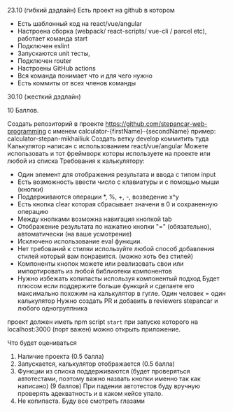 
23.10 (гибкий дэдлайн) Есть проект на github в котором

* Есть шаблонный код на react/vue/angular
* Настроена сборка (webpack/ react-scripts/ vue-cli / parcel etc), работает команда start
* Подключен eslint
* Запускаются unit тесты,
* Подключен router
* Настроены GitHub actions
* Вся команда понимает что и для чего нужно
* Есть коммиты от всех членов команды

30.10 (жесткий дэдлайн)

10 Баллов.

Создать репозиторий в проекте https://github.com/stepancar-web-programming с именем
calculator-{firstName}-{secondName}  пример: calculator-stepan-mikhailiuk
Создать ветку develop коммитить туда
Калькулятор написан с использованием react/vue/angular
Можете использовать и тот фреймворк которы используете на проекте или любой из списка
Требования к калькулятору:
* Один элемент для отображения результата и ввода c типом input
* Есть возможность ввести число с клавиатуры и с помощью мыши (кнопки)
* Поддерживаются операции *, %, +, -, возведение x^y
* Есть кнопка clear которая сбрасывает значени в 0 и сохраненную операцию
* Между кнопками возможна навигация кнопкой tab
* Отображение результата по нажатию кнопки "=" (обязательно), автоматически (на ваше усмотрение)
* Исключено использование eval функции.
* Нет требований к стиляи используйте любой способ добавления стилей который вам понравится. (можно хоть без стилей)
* Компоненты кнопок можете или реализовать свои или импортировать из любой библиотеки компонентов
* Нужно избежать копипасты используя компонентый подход
Будет плюсом если поддержите больше функций и сделаете его максимально
похожим на калькулятор в гугле.
Один человек = один калькулятор
Нужно создать PR и добавить в reviewers stepancar и любого одногруппника

проект должен иметь npm script `start` при запуске которого на localhost:3000 (порт важен) можно открыть приложение.

Что будет оцениваться

1) Наличие проекта (0.5 балла)
2) Запускается, калькулятор отображается (0.5 балла)
3) Функции из списка поддерживаются (будет проверяться автотестами, поэтому важно назвать кнопки именно так как написано) (9 баллов)
При падении автотестов буду вручную проверять адекватность и в каком кейсе упало.
4) Не копипаста. Буду все смотреть глазами
